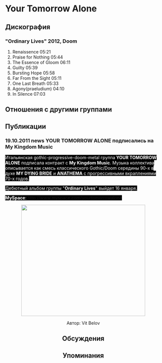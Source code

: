 # Your Tomorrow Alone



## Дискография

### "Ordinary Lives" 2012, Doom

1.	 Renaissence	05:21	 
2.	 Praise for Nothing	05:44	 
3.	 The Essence of Gloom	06:11	 
4.	 Guilty	05:39	 
5.	 Bursting Hope	05:58	 
6.	 Far From the Sight	05:11	 
7.	 One Last Breath	05:33	 
8.	 Agony(praeludium)	04:10	 
9.	 In Silence	07:03	 


## Отношения с другими группами


## Публикации

### 19.10.2011 news YOUR TOMORROW ALONE подписались на My Kingdom Music

<P><FONT style="BACKGROUND-COLOR: #000000" color=#ffffff>Итальянская gothic-progressive-doom-metal группа<STRONG> YOUR TOMORROW ALONE</STRONG> подписала контракт с <STRONG>My Kingdom Music</STRONG>. Музыка коллектива описывается как смесь классического Gothic/Doom середины 90-х в духе <STRONG>MY DYING BRIDE</STRONG> и <STRONG>ANATHEMA</STRONG> с прогрессивными вкраплениями 70-х годов. </FONT></P>
<P><FONT style="BACKGROUND-COLOR: #000000" color=#ffffff>Дебютный альбом группы "<STRONG>Ordinary Lives</STRONG>" выйдет 16 января.</FONT></P>
<P><FONT style="BACKGROUND-COLOR: #000000" color=#ffffff><STRONG>MySpace</STRONG>: <A href="http://www.myspace.com/yourtomorrowalone">http://www.myspace.com/yourtomorrowalone</A></FONT></P>
<P><center><IMG height=359 src="/images/news_rus/2011.10/21602.jpg" width=400 border=0></P>
Автор: Vit Belov


## Обсуждения


## Упоминания

